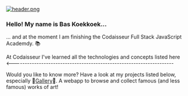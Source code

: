 [![header.png](https://i.postimg.cc/tJK9Cs5Z/header.png)](https://postimg.cc/K3D60vCx)

### Hello! My name is Bas Koekkoek...

... and at the moment I am finishing the Codaisseur Full Stack JavaScript Academdy. :books:

At Codaisseur I've learned all the technologies and concepts listed here <br/>
<--------------------------------------------------------------------

Would you like to know more? Have a look at my projects listed below, especially :art:[Gallery](https://github.com/Baskoekkoek1/gallery-client):art:. A webapp to browse and collect famous (and less famous) works of art!  

